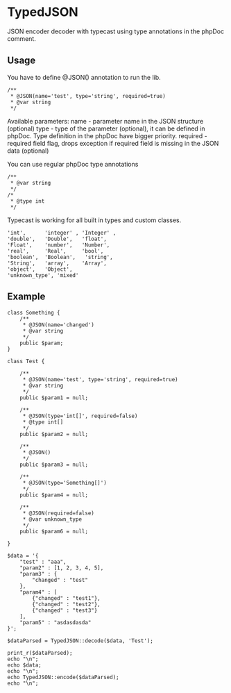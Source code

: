 TypedJSON
=========

JSON encoder decoder with typecast using type annotations in the phpDoc comment.

Usage
-----

You have to define @JSON() annotation to run the lib.

    /**
     * @JSON(name='test', type='string', required=true)
     * @var string
     */

Available parameters:
    name        - parameter name in the JSON structure (optional)
    type        - type of the parameter (optional), it can be defined in phpDoc.
                  Type definition in the phpDoc have bigger priority.
    required    - required field flag, drops exception if required field is missing in the JSON data (optional)

You can use regular phpDoc type annotations

    /**
     * @var string
     */
    /*
     * @type int
     */

Typecast is working for all built in types and custom classes.

    'int',      'integer' , 'Integer' ,
    'double',   'Double',   'float',
    'Float',    'number',   'Number',
    'real',     'Real',     'bool',
    'boolean',  'Boolean',   'string',
    'String',   'array',    'Array',
    'object',   'Object',
    'unknown_type', 'mixed'

Example
-------

    class Something {
        /**
         * @JSON(name='changed')
         * @var string
         */
        public $param;
    }

    class Test {

        /**
         * @JSON(name='test', type='string', required=true)
         * @var string
         */
        public $param1 = null;

        /**
         * @JSON(type='int[]', required=false)
         * @type int[]
         */
        public $param2 = null;

        /**
         * @JSON()
         */
        public $param3 = null;

        /**
         * @JSON(type='Something[]')
         */
        public $param4 = null;

        /**
         * @JSON(required=false)
         * @var unknown_type
         */
        public $param6 = null;

    }

    $data = '{
        "test" : "aaa",
        "param2" : [1, 2, 3, 4, 5],
        "param3" : {
            "changed" : "test"
        },
        "param4" : [
            {"changed" : "test1"},
            {"changed" : "test2"},
            {"changed" : "test3"}
        ],
        "param5" : "asdasdasda"
    }';

    $dataParsed = TypedJSON::decode($data, 'Test');

    print_r($dataParsed);
    echo "\n";
    echo $data;
    echo "\n";
    echo TypedJSON::encode($dataParsed);
    echo "\n";
